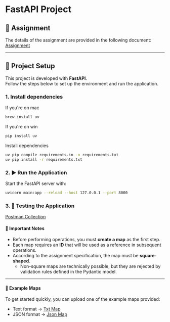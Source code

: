 # FastAPI Project

## 📄 Assignment
The details of the assignment are provided in the following document:  
[Assignment](assignment.pdf)

---
## 🚀 Project Setup

This project is developed with **FastAPI**.  
Follow the steps below to set up the environment and run the application.

### 1. Install dependencies

If you're on mac
```bash
brew install uv
```

If you're on win
```bash
pip install uv
```

Install dependencies
```bash
uv pip compile requirements.in -o requirements.txt
uv pip install -r requirements.txt
```

### 2. ▶️ Run the Application

Start the FastAPI server with:
```bash
uvicorn main:app --reload --host 127.0.0.1 --port 8000
```

### 3. 🧪 Testing the Application
[Postman Collection](Artificialy.postman_collection.json)


#### 🔹 Important Notes
- Before performing operations, you must **create a map** as the first step.  
- Each map requires an **ID** that will be used as a reference in subsequent operations.  
- According to the assignment specification, the map must be **square-shaped**.  
  - Non-square maps are technically possible, but they are rejected by validation rules defined in the Pydantic model.

---

#### 📂 Example Maps
To get started quickly, you can upload one of the example maps provided:

- Text format → [Txt Map](map.txt)  
- JSON format → [Json Map](map.json)
